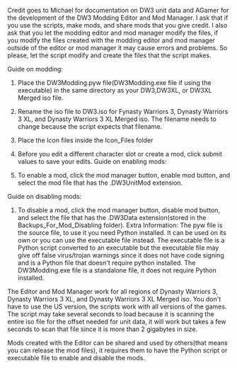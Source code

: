 Credit goes to Michael for documentation on DW3 unit data and AGamer for the development of the DW3 Modding Editor and Mod Manager.
I ask that if you use the scripts, make mods, and share mods that you give credit. I also ask that you let the modding editor and mod manager modify
the files, if you modify the files created with the modding editor and mod manager outside of the editor or mod manager it may cause errors and problems. So please, let the script
modify and create the files that the script makes.

Guide on modding:

1. Place the DW3Modding.pyw file(DW3Modding.exe file if using the executable) in the same directory as your DW3,DW3XL, or DW3XL Merged iso file.

2. Rename the iso file to DW3.iso for Fynasty Warriors 3, Dynasty Warriors 3 XL, and Dynasty Warriors 3 XL Merged iso. The filename needs to change because the 
script expects that filename.

3. Place the Icon files inside the Icon_Files folder

4. Before you edit a different character slot or create a mod, click submit values to save your edits.
Guide on enabling mods:

1. To enable a mod, click the mod manager button, enable mod button, and select the mod file that has the .DW3UnitMod extension.

Guide on disabling mods:

1. To disable a mod, click the mod manager button, disable mod button, and select the file that has the .DW3Data extension(stored in the Backups_For_Mod_Disabling folder).
Extra Information:
The pyw file is the source file, to use it you need Python installed. It can be used on its own or you can use the executable file instead. The executable file is a Python script
converted to an executable but the executable file may give off false virus/trojan warnings since it does not have code signing and is a Python file that doesn't require python installed.
The DW3Modding.exe file is a standalone file, it does not require Python installed.

The Editor and Mod Manager work for all regions of Dynasty Warriors 3, Dynasty Warriors 3 XL, and Dynasty Warriors 3 XL Merged iso. You don't have to use the US version, the scripts work with all versions of the games.
The script may take several seconds to load because it is scanning the entire iso file for the offset needed for unit data, it will work but takes a few seconds to scan that file since
it is more than 2 gigabytes in size.

Mods created with the Editor can be shared and used by others(that means you can release the mod files), it requires them to have the Python script or executable file to enable and disable the mods.
